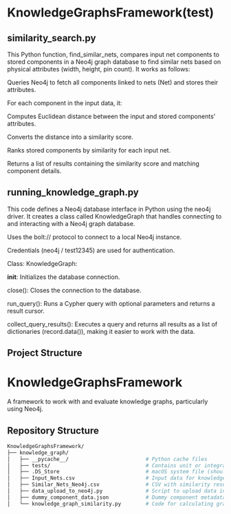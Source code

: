 # KnowledgeGraphsFramework(test)

## similarity_search.py
This Python function, find_similar_nets, compares input net components to stored components in a Neo4j graph database to find similar nets based on physical attributes (width, height, pin count). It works as follows:

Queries Neo4j to fetch all components linked to nets (Net) and stores their attributes.

For each component in the input data, it:

Computes Euclidean distance between the input and stored components' attributes.

Converts the distance into a similarity score.

Ranks stored components by similarity for each input net.

Returns a list of results containing the similarity score and matching component details.

## running_knowledge_graph.py
This code defines a Neo4j database interface in Python using the neo4j driver. It creates a class called KnowledgeGraph that handles connecting to and interacting with a Neo4j graph database.

Uses the bolt:// protocol to connect to a local Neo4j instance.

Credentials (neo4j / test12345) are used for authentication.

Class: KnowledgeGraph:

__init__: Initializes the database connection.

close(): Closes the connection to the database.

run_query(): Runs a Cypher query with optional parameters and returns a result cursor.

collect_query_results(): Executes a query and returns all results as a list of dictionaries (record.data()), making it easier to work with the data.

## Project Structure
# KnowledgeGraphsFramework

A framework to work with and evaluate knowledge graphs, particularly using Neo4j.

## Repository Structure
```bash
KnowledgeGraphsFramework/
├── knowledge_graph/
│   ├── __pycache__/                         # Python cache files
│   ├── tests/                               # Contains unit or integration tests
│   ├── .DS_Store                            # macOS system file (should be gitignored)
│   ├── Input_Nets.csv                       # Input data for knowledge graph generation
│   ├── Similar_Nets_Neo4j.csv               # CSV with similarity results or edges for Neo4j
│   ├── data_upload_to_neo4j.py              # Script to upload data into Neo4j
│   ├── dummy_component_data.json            # Dummy component metadata
│   └── knowledge_graph_similarity.py        # Code for calculating graph-based similarities
```


